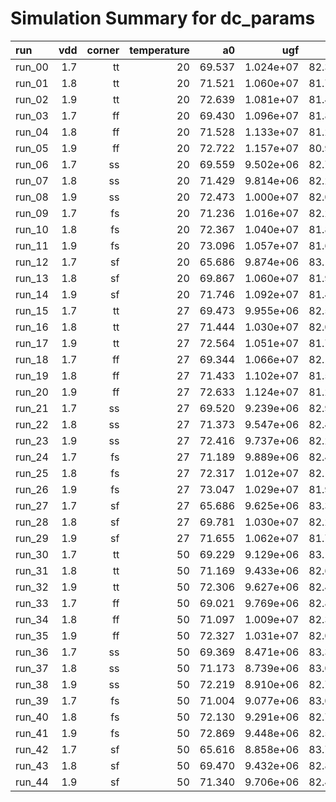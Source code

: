 # Simulation Summary for dc_params

| run | vdd | corner | temperature | a0 | ugf | pm |
| :-- | --: | -----: | ----------: | -: | --: | -: |
| run_00 | 1.7 | tt | 20 | 69.537 | 1.024e+07 | 82.310 |
| run_01 | 1.8 | tt | 20 | 71.521 | 1.060e+07 | 81.783 |
| run_02 | 1.9 | tt | 20 | 72.639 | 1.081e+07 | 81.484 |
| run_03 | 1.7 | ff | 20 | 69.430 | 1.096e+07 | 81.866 |
| run_04 | 1.8 | ff | 20 | 71.528 | 1.133e+07 | 81.295 |
| run_05 | 1.9 | ff | 20 | 72.722 | 1.157e+07 | 80.959 |
| run_06 | 1.7 | ss | 20 | 69.559 | 9.502e+06 | 82.738 |
| run_07 | 1.8 | ss | 20 | 71.429 | 9.814e+06 | 82.275 |
| run_08 | 1.9 | ss | 20 | 72.473 | 1.000e+07 | 82.015 |
| run_09 | 1.7 | fs | 20 | 71.236 | 1.016e+07 | 82.201 |
| run_10 | 1.8 | fs | 20 | 72.367 | 1.040e+07 | 81.882 |
| run_11 | 1.9 | fs | 20 | 73.096 | 1.057e+07 | 81.671 |
| run_12 | 1.7 | sf | 20 | 65.686 | 9.874e+06 | 83.138 |
| run_13 | 1.8 | sf | 20 | 69.867 | 1.060e+07 | 81.963 |
| run_14 | 1.9 | sf | 20 | 71.746 | 1.092e+07 | 81.480 |
| run_15 | 1.7 | tt | 27 | 69.473 | 9.955e+06 | 82.540 |
| run_16 | 1.8 | tt | 27 | 71.444 | 1.030e+07 | 82.034 |
| run_17 | 1.9 | tt | 27 | 72.564 | 1.051e+07 | 81.743 |
| run_18 | 1.7 | ff | 27 | 69.344 | 1.066e+07 | 82.120 |
| run_19 | 1.8 | ff | 27 | 71.433 | 1.102e+07 | 81.577 |
| run_20 | 1.9 | ff | 27 | 72.633 | 1.124e+07 | 81.264 |
| run_21 | 1.7 | ss | 27 | 69.520 | 9.239e+06 | 82.921 |
| run_22 | 1.8 | ss | 27 | 71.373 | 9.547e+06 | 82.475 |
| run_23 | 1.9 | ss | 27 | 72.416 | 9.737e+06 | 82.223 |
| run_24 | 1.7 | fs | 27 | 71.189 | 9.889e+06 | 82.423 |
| run_25 | 1.8 | fs | 27 | 72.317 | 1.012e+07 | 82.123 |
| run_26 | 1.9 | fs | 27 | 73.047 | 1.029e+07 | 81.917 |
| run_27 | 1.7 | sf | 27 | 65.686 | 9.625e+06 | 83.304 |
| run_28 | 1.8 | sf | 27 | 69.781 | 1.030e+07 | 82.210 |
| run_29 | 1.9 | sf | 27 | 71.655 | 1.062e+07 | 81.743 |
| run_30 | 1.7 | tt | 50 | 69.229 | 9.129e+06 | 83.122 |
| run_31 | 1.8 | tt | 50 | 71.169 | 9.433e+06 | 82.695 |
| run_32 | 1.9 | tt | 50 | 72.306 | 9.627e+06 | 82.447 |
| run_33 | 1.7 | ff | 50 | 69.021 | 9.769e+06 | 82.825 |
| run_34 | 1.8 | ff | 50 | 71.097 | 1.009e+07 | 82.361 |
| run_35 | 1.9 | ff | 50 | 72.327 | 1.031e+07 | 82.075 |
| run_36 | 1.7 | ss | 50 | 69.369 | 8.471e+06 | 83.375 |
| run_37 | 1.8 | ss | 50 | 71.173 | 8.739e+06 | 83.007 |
| run_38 | 1.9 | ss | 50 | 72.219 | 8.910e+06 | 82.795 |
| run_39 | 1.7 | fs | 50 | 71.004 | 9.077e+06 | 83.007 |
| run_40 | 1.8 | fs | 50 | 72.130 | 9.291e+06 | 82.743 |
| run_41 | 1.9 | fs | 50 | 72.869 | 9.448e+06 | 82.567 |
| run_42 | 1.7 | sf | 50 | 65.616 | 8.858e+06 | 83.749 |
| run_43 | 1.8 | sf | 50 | 69.470 | 9.432e+06 | 82.856 |
| run_44 | 1.9 | sf | 50 | 71.340 | 9.706e+06 | 82.461 |
